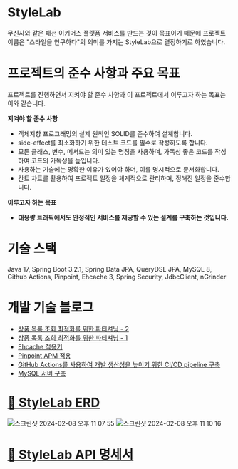 # StyleLab
무신사와 같은 패션 이커머스 플랫폼 서비스를 만드는 것이 목표이기 때문에 프로젝트 이름은 "스타일을 연구하다"의 의미를 가지는 StyleLab으로 결정하기로 하였습니다.

# 프로젝트의 준수 사항과 주요 목표

프로젝트를 진행하면서 지켜야 할 준수 사항과 이 프로젝트에서 이루고자 하는 목표는 이와 같습니다.

**지켜야 할 준수 사항**

- 객체지향 프로그래밍의 설계 원칙인 SOLID를 준수하여 설계합니다.
- side-effect를 최소화하기 위한 테스트 코드를 필수로 작성하도록 합니다.
- 모든 클래스, 변수, 메서드는 의미 있는 명칭을 사용하며, 가독성 좋은 코드를 작성하여 코드의 가독성을 높입니다.
- 사용하는 기술에는 명확한 이유가 있어야 하며, 이를 명시적으로 문서화합니다.
- 간트 차트를 활용하여 프로젝트 일정을 체계적으로 관리하며, 정해진 일정을 준수합니다.

**이루고자 하는 목표**

- **대용량 트래픽에서도 안정적인 서비스를 제공할 수 있는 설계를 구축하는 것입니다.**

# 기술 스택
Java 17, Spring Boot 3.2.1, Spring Data JPA, QueryDSL JPA, MySQL 8, Github Actions, Pinpoint, Ehcache 3, Spring Security, JdbcClient, nGrinder

# 개발 기술 블로그
- [상품 목록 조회 최적화를 위한 파티셔닝 - 2](https://rbsks.tistory.com/70)
- [상품 목록 조회 최적화를 위한 파티셔닝 - 1](https://rbsks.tistory.com/69)
- [Ehcache 적용기](https://rbsks.tistory.com/68)
- [Pinpoint APM 적용](https://rbsks.tistory.com/67)   
- [GitHub Actions를 사용하여 개발 생산성을 높이기 위한 CI/CD pipeline 구축](https://rbsks.tistory.com/66)
- [MySQL 서버 구축](https://rbsks.tistory.com/65)

# [💾 StyleLab ERD](https://www.erdcloud.com/d/nTeHGYs58GWvZFWba)
![스크린샷 2024-02-08 오후 11 07 55](https://github.com/rbsks/jenkins-practice/assets/67041069/a1e5c195-8e09-491e-ba4d-ce2ec4997cda)
![스크린샷 2024-02-08 오후 11 10 16](https://github.com/rbsks/jenkins-practice/assets/67041069/6017ccca-c236-4cfa-806e-f5d8cd189aba)
# [📔 StyleLab API 명세서](https://fringe-actress-f29.notion.site/API-067ba533d0d443ffad09c29c9d6cf4fe?pvs=4)
